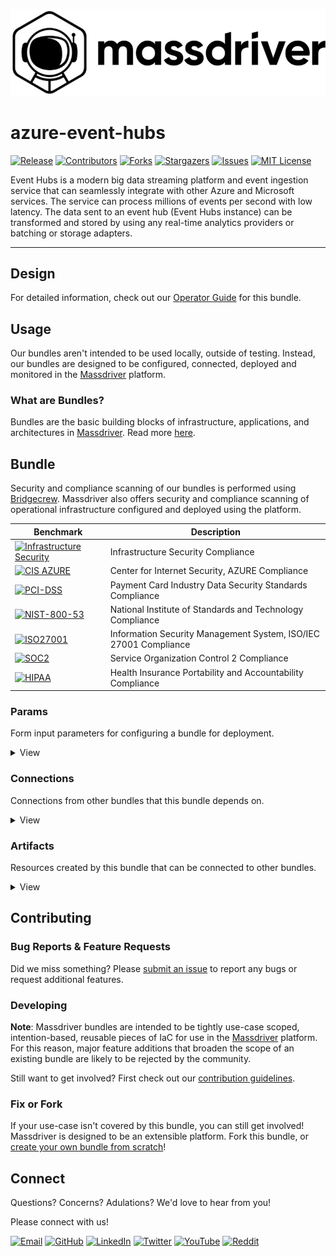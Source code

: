 [![Massdriver][logo]][website]

# azure-event-hubs

[![Release][release_shield]][release_url]
[![Contributors][contributors_shield]][contributors_url]
[![Forks][forks_shield]][forks_url]
[![Stargazers][stars_shield]][stars_url]
[![Issues][issues_shield]][issues_url]
[![MIT License][license_shield]][license_url]

Event Hubs is a modern big data streaming platform and event ingestion service that can seamlessly integrate with other Azure and Microsoft services. The service can process millions of events per second with low latency. The data sent to an event hub (Event Hubs instance) can be transformed and stored by using any real-time analytics providers or batching or storage adapters.

---

## Design

For detailed information, check out our [Operator Guide](operator.mdx) for this bundle.

## Usage

Our bundles aren't intended to be used locally, outside of testing. Instead, our bundles are designed to be configured, connected, deployed and monitored in the [Massdriver][website] platform.

### What are Bundles?

Bundles are the basic building blocks of infrastructure, applications, and architectures in [Massdriver][website]. Read more [here](https://docs.massdriver.cloud/concepts/bundles).

## Bundle

<!-- COMPLIANCE:START -->

Security and compliance scanning of our bundles is performed using [Bridgecrew](https://www.bridgecrew.cloud/). Massdriver also offers security and compliance scanning of operational infrastructure configured and deployed using the platform.

| Benchmark                                                                                                                                                                                                                                                       | Description                        |
| --------------------------------------------------------------------------------------------------------------------------------------------------------------------------------------------------------------------------------------------------------------- | ---------------------------------- |
| [![Infrastructure Security](https://www.bridgecrew.cloud/badges/github/massdriver-cloud/azure-event-hubs/general)](https://www.bridgecrew.cloud/link/badge?vcs=github&fullRepo=massdriver-cloud%2Fazure-event-hubs&benchmark=INFRASTRUCTURE+SECURITY) | Infrastructure Security Compliance |
| [![CIS AZURE](https://www.bridgecrew.cloud/badges/github/massdriver-cloud/azure-event-hubs/cis_azure>)](https://www.bridgecrew.cloud/link/badge?vcs=github&fullRepo=massdriver-cloud%2Fazure-event-hubs&benchmark=CIS+AZURE+V1.1) | Center for Internet Security, AZURE Compliance |
| [![PCI-DSS](https://www.bridgecrew.cloud/badges/github/massdriver-cloud/azure-event-hubs/pci>)](https://www.bridgecrew.cloud/link/badge?vcs=github&fullRepo=massdriver-cloud%2Fazure-event-hubs&benchmark=PCI-DSS+V3.2) | Payment Card Industry Data Security Standards Compliance |
| [![NIST-800-53](https://www.bridgecrew.cloud/badges/github/massdriver-cloud/azure-event-hubs/nist>)](https://www.bridgecrew.cloud/link/badge?vcs=github&fullRepo=massdriver-cloud%2Fazure-event-hubs&benchmark=NIST-800-53) | National Institute of Standards and Technology Compliance |
| [![ISO27001](https://www.bridgecrew.cloud/badges/github/massdriver-cloud/azure-event-hubs/iso>)](https://www.bridgecrew.cloud/link/badge?vcs=github&fullRepo=massdriver-cloud%2Fazure-event-hubs&benchmark=ISO27001) | Information Security Management System, ISO/IEC 27001 Compliance |
| [![SOC2](https://www.bridgecrew.cloud/badges/github/massdriver-cloud/azure-event-hubs/soc2>)](https://www.bridgecrew.cloud/link/badge?vcs=github&fullRepo=massdriver-cloud%2Fazure-event-hubs&benchmark=SOC2)| Service Organization Control 2 Compliance |
| [![HIPAA](https://www.bridgecrew.cloud/badges/github/massdriver-cloud/azure-event-hubs/hipaa>)](https://www.bridgecrew.cloud/link/badge?vcs=github&fullRepo=massdriver-cloud%2Fazure-event-hubs&benchmark=HIPAA) | Health Insurance Portability and Accountability Compliance |

<!-- COMPLIANCE:END -->

### Params

Form input parameters for configuring a bundle for deployment.

<details>
<summary>View</summary>

<!-- PARAMS:START -->
## Properties

- **`capture`** *(object)*
  - **`arvo_encoding`** *(string)*: Specifies the encoding used for the capture. Must be one of: `['Avro', 'AvroDeflate']`. Default: `Avro`.
  - **`capture_buildup`** *(integer)*: The amount of data built up in your Event Hub before a capture operation occurs. Minimum of 10 MiB, maximum of 500 MiB. Minimum: `10`. Maximum: `500`. Default: `300`.
  - **`capture_interval`** *(integer)*: The time interval, in seconds, at which the capture to Azure Data Lake will happen. Minimum of 60, maximum of 900. Minimum: `60`. Maximum: `900`. Default: `300`.
- **`hub`** *(object)*
  - **`message_retention`** *(integer)*: The number of days to retain the events for this Event Hubs, value should be 1 to 7 days. Minimum: `1`. Maximum: `7`. Default: `1`.
  - **`partition_count`** *(integer)*: Minimum: `1`. Maximum: `32`. Default: `1`.
  - **`sku`** *(string)*: Learn more about the different features and capabilities of each pricing tier [here](https://learn.microsoft.com/en-us/azure/event-hubs/compare-tiers). **Cannot be changed after deployment**. Must be one of: `['Standard', 'Premium']`. Default: `Standard`.
  - **`throughput_units`** *(integer)*: The number of throughput units allocated for the Event Hubs. Minimum of 1, maximum of 40. [Learn more here](https://learn.microsoft.com/en-us/azure/event-hubs/event-hubs-scalability#throughput-units). Minimum: `1`. Maximum: `40`.
  - **`zone_redundant`** *(boolean)*: Enable zone redundancy for the Event Hubs. **Cannot be changed after deployment**. Default: `False`.
- **`monitoring`** *(object)*
  - **`mode`** *(string)*: Enable and customize Function App metric alarms. Default: `AUTOMATED`.
    - **One of**
      - Automated
      - Custom
      - Disabled
## Examples

  ```json
  {
      "__name": "Development",
      "hub": {
          "partition_count": 1,
          "sku": "Standard",
          "throughput_units": 1
      }
  }
  ```

  ```json
  {
      "__name": "Production",
      "hub": {
          "message_retention": 7,
          "partition_count": 20,
          "sku": "Premium",
          "throughput_units": 10
      }
  }
  ```

<!-- PARAMS:END -->

</details>

### Connections

Connections from other bundles that this bundle depends on.

<details>
<summary>View</summary>

<!-- CONNECTIONS:START -->
## Properties

- **`azure_service_principal`** *(object)*: . Cannot contain additional properties.
  - **`data`** *(object)*
    - **`client_id`** *(string)*: A valid UUID field.

      Examples:
      ```json
      "123xyz99-ab34-56cd-e7f8-456abc1q2w3e"
      ```

    - **`client_secret`** *(string)*
    - **`subscription_id`** *(string)*: A valid UUID field.

      Examples:
      ```json
      "123xyz99-ab34-56cd-e7f8-456abc1q2w3e"
      ```

    - **`tenant_id`** *(string)*: A valid UUID field.

      Examples:
      ```json
      "123xyz99-ab34-56cd-e7f8-456abc1q2w3e"
      ```

  - **`specs`** *(object)*
- **`azure_storage_account_data_lake`** *(object)*: . Cannot contain additional properties.
  - **`data`** *(object)*
    - **`infrastructure`** *(object)*
      - **`ari`** *(string)*: Azure Resource ID.

        Examples:
        ```json
        "/subscriptions/12345678-1234-1234-abcd-1234567890ab/resourceGroups/resource-group-name/providers/Microsoft.Network/virtualNetworks/network-name"
        ```

      - **`endpoint`** *(string)*: Azure Storage Account endpoint authentication. Cannot contain additional properties.

        Examples:
        ```json
        "https://storageaccount.blob.core.windows.net/"
        ```

        ```json
        "http://storageaccount.file.core.windows.net"
        ```

        ```json
        "abfs://filesystem.accountname.dfs.core.windows.net/"
        ```

        ```json
        "https://storageaccount.privatelink01.queue.core.windows.net/"
        ```

    - **`security`** *(object)*: Azure Security Configuration. Cannot contain additional properties.
      - **`iam`** *(object)*: IAM Roles And Scopes. Cannot contain additional properties.
        - **`^[a-z]+[a-z_]*[a-z]$`** *(object)*
          - **`role`**: Azure Role.

            Examples:
            ```json
            "Storage Blob Data Reader"
            ```

          - **`scope`** *(string)*: Azure IAM Scope.
  - **`specs`** *(object)*
    - **`azure`** *(object)*: .
      - **`region`** *(string)*: Select the Azure region you'd like to provision your resources in.
<!-- CONNECTIONS:END -->

</details>

### Artifacts

Resources created by this bundle that can be connected to other bundles.

<details>
<summary>View</summary>

<!-- ARTIFACTS:START -->
## Properties

- **`azure_event_hubs`** *(object)*: . Cannot contain additional properties.
  - **`data`** *(object)*
    - **`infrastructure`** *(object)*
      - **`ari`** *(string)*: Azure Resource ID.

        Examples:
        ```json
        "/subscriptions/12345678-1234-1234-abcd-1234567890ab/resourceGroups/resource-group-name/providers/Microsoft.Network/virtualNetworks/network-name"
        ```

      - **`endpoint`** *(string)*: Azure Event Hubs endpoint authentication. Cannot contain additional properties.

        Examples:
        ```json
        "sb://eventhub.servicebus.windows.net/"
        ```

    - **`security`** *(object)*: Azure Security Configuration. Cannot contain additional properties.
      - **`iam`** *(object)*: IAM Roles And Scopes. Cannot contain additional properties.
        - **`^[a-z]+[a-z_]*[a-z]$`** *(object)*
          - **`role`**: Azure Role.

            Examples:
            ```json
            "Storage Blob Data Reader"
            ```

          - **`scope`** *(string)*: Azure IAM Scope.
  - **`specs`** *(object)*
    - **`azure`** *(object)*: .
      - **`region`** *(string)*: Select the Azure region you'd like to provision your resources in.
<!-- ARTIFACTS:END -->

</details>

## Contributing

<!-- CONTRIBUTING:START -->

### Bug Reports & Feature Requests

Did we miss something? Please [submit an issue](https://github.com/massdriver-cloud/azure-event-hubs/issues>) to report any bugs or request additional features.

### Developing

**Note**: Massdriver bundles are intended to be tightly use-case scoped, intention-based, reusable pieces of IaC for use in the [Massdriver][website] platform. For this reason, major feature additions that broaden the scope of an existing bundle are likely to be rejected by the community.

Still want to get involved? First check out our [contribution guidelines](https://docs.massdriver.cloud/bundles/contributing).

### Fix or Fork

If your use-case isn't covered by this bundle, you can still get involved! Massdriver is designed to be an extensible platform. Fork this bundle, or [create your own bundle from scratch](https://docs.massdriver.cloud/bundles/development)!

<!-- CONTRIBUTING:END -->

## Connect

<!-- CONNECT:START -->

Questions? Concerns? Adulations? We'd love to hear from you!

Please connect with us!

[![Email][email_shield]][email_url]
[![GitHub][github_shield]][github_url]
[![LinkedIn][linkedin_shield]][linkedin_url]
[![Twitter][twitter_shield]][twitter_url]
[![YouTube][youtube_shield]][youtube_url]
[![Reddit][reddit_shield]][reddit_url]


<!-- markdownlint-disable -->

[logo]: https://raw.githubusercontent.com/massdriver-cloud/docs/main/static/img/logo-with-logotype-horizontal-400x110.svg

[docs]: https://docs.massdriver.cloud?utm_source=azure-event-hubs&utm_medium=azure-event-hubs&utm_campaign=azure-event-hubs&utm_content=azure-event-hubs
[website]: https://www.massdriver.cloud?utm_source=azure-event-hubs&utm_medium=azure-event-hubs&utm_campaign=azure-event-hubs&utm_content=azure-event-hubs
[github]: https://github.com/massdriver-cloud
[linkedin]: https://www.linkedin.com/company/massdriver/

[contributors_shield]: https://img.shields.io/github/contributors/massdriver-cloud/azure-event-hubs.svg?style=for-the-badge>
[contributors_url]: https://github.com/massdriver-cloud/azure-event-hubs/graphs/contributors>
[forks_shield]: https://img.shields.io/github/forks/massdriver-cloud/azure-event-hubs.svg?style=for-the-badge>
[forks_url]: https://github.com/massdriver-cloud/azure-event-hubs/network/members>
[stars_shield]: https://img.shields.io/github/stars/massdriver-cloud/azure-event-hubs.svg?style=for-the-badge>
[stars_url]: https://github.com/massdriver-cloud/azure-event-hubs/stargazers>
[issues_shield]: https://img.shields.io/github/issues/massdriver-cloud/azure-event-hubs.svg?style=for-the-badge>
[issues_url]: https://github.com/massdriver-cloud/azure-event-hubs/issues>
[release_url]: https://github.com/massdriver-cloud/azure-event-hubs/releases/latest>
[release_shield]: https://img.shields.io/github/release/massdriver-cloud/azure-event-hubs.svg?style=for-the-badge>
[license_shield]: https://img.shields.io/github/license/massdriver-cloud/azure-event-hubs.svg?style=for-the-badge>
[license_url]: https://github.com/massdriver-cloud/azure-event-hubs/blob/main/LICENSE>

[email_url]: mailto:support@massdriver.cloud
[email_shield]: https://img.shields.io/badge/email-Massdriver-black.svg?style=for-the-badge&logo=mail.ru&color=000000
[github_url]: mailto:support@massdriver.cloud
[github_shield]: https://img.shields.io/badge/follow-Github-black.svg?style=for-the-badge&logo=github&color=181717
[linkedin_url]: https://linkedin.com/in/massdriver-cloud
[linkedin_shield]: https://img.shields.io/badge/follow-LinkedIn-black.svg?style=for-the-badge&logo=linkedin&color=0A66C2
[twitter_url]: https://twitter.com/massdriver
[twitter_shield]: https://img.shields.io/badge/follow-Twitter-black.svg?style=for-the-badge&logo=twitter&color=1DA1F2
[youtube_url]: https://www.youtube.com/channel/UCfj8P7MJcdlem2DJpvymtaQ
[youtube_shield]: https://img.shields.io/badge/subscribe-Youtube-black.svg?style=for-the-badge&logo=youtube&color=FF0000
[reddit_url]: https://www.reddit.com/r/massdriver
[reddit_shield]: https://img.shields.io/badge/subscribe-Reddit-black.svg?style=for-the-badge&logo=reddit&color=FF4500

<!-- markdownlint-restore -->

<!-- CONNECT:END -->
